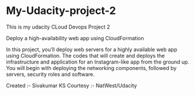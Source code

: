 # My-Udacity-project-2

This is my udacity CLoud Devops Project 2 

Deploy a high-availability web app using CloudFormation

In this project, you’ll deploy web servers for a highly available web app using CloudFormation. The codes that will create and deploys the infrastructure and application for an Instagram-like app from the ground up. You will begin with deploying the networking components, followed by servers, security roles and software. 

Created :- Sivakumar KS 
Courtesy :- NatWest/Udacity